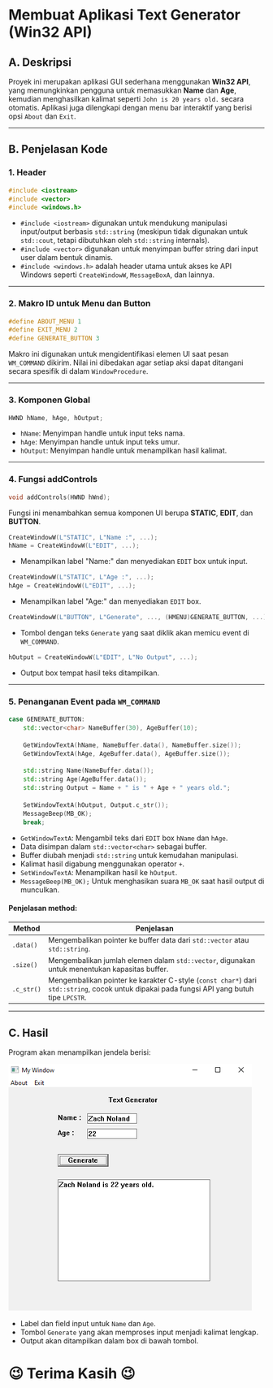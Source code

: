 # Membuat Aplikasi Text Generator (Win32 API)

## A. Deskripsi

Proyek ini merupakan aplikasi GUI sederhana menggunakan **Win32 API**, yang memungkinkan pengguna untuk memasukkan **Name** dan **Age**, kemudian menghasilkan kalimat seperti `John is 20 years old.` secara otomatis. Aplikasi juga dilengkapi dengan menu bar interaktif yang berisi opsi `About` dan `Exit`.

---

## B. Penjelasan Kode

### 1. Header

```cpp
#include <iostream>
#include <vector>
#include <windows.h>
```

* `#include <iostream>` digunakan untuk mendukung manipulasi input/output berbasis `std::string` (meskipun tidak digunakan untuk `std::cout`, tetapi dibutuhkan oleh `std::string` internals).
* `#include <vector>` digunakan untuk menyimpan buffer string dari input user dalam bentuk dinamis.
* `#include <windows.h>` adalah header utama untuk akses ke API Windows seperti `CreateWindowW`, `MessageBoxA`, dan lainnya.

---

### 2. Makro ID untuk Menu dan Button

```cpp
#define ABOUT_MENU 1
#define EXIT_MENU 2
#define GENERATE_BUTTON 3
```

Makro ini digunakan untuk mengidentifikasi elemen UI saat pesan `WM_COMMAND` dikirim. Nilai ini dibedakan agar setiap aksi dapat ditangani secara spesifik di dalam `WindowProcedure`.

---

### 3. Komponen Global

```cpp
HWND hName, hAge, hOutput;
```

* `hName`: Menyimpan handle untuk input teks nama.
* `hAge`: Menyimpan handle untuk input teks umur.
* `hOutput`: Menyimpan handle untuk menampilkan hasil kalimat.

---

### 4. Fungsi addControls

```cpp
void addControls(HWND hWnd);
```

Fungsi ini menambahkan semua komponen UI berupa **STATIC**, **EDIT**, dan **BUTTON**.

```cpp
CreateWindowW(L"STATIC", L"Name :", ...);
hName = CreateWindowW(L"EDIT", ...);
```

* Menampilkan label "Name:" dan menyediakan `EDIT` box untuk input.

```cpp
CreateWindowW(L"STATIC", L"Age :", ...);
hAge = CreateWindowW(L"EDIT", ...);
```

* Menampilkan label "Age:" dan menyediakan `EDIT` box.

```cpp
CreateWindowW(L"BUTTON", L"Generate", ..., (HMENU)GENERATE_BUTTON, ...);
```

* Tombol dengan teks `Generate` yang saat diklik akan memicu event di `WM_COMMAND`.

```cpp
hOutput = CreateWindowW(L"EDIT", L"No Output", ...);
```

* Output box tempat hasil teks ditampilkan.

---

### 5. Penanganan Event pada `WM_COMMAND`

```cpp
case GENERATE_BUTTON:
    std::vector<char> NameBuffer(30), AgeBuffer(10);

    GetWindowTextA(hName, NameBuffer.data(), NameBuffer.size());
    GetWindowTextA(hAge, AgeBuffer.data(), AgeBuffer.size());

    std::string Name(NameBuffer.data());
    std::string Age(AgeBuffer.data());
    std::string Output = Name + " is " + Age + " years old.";

    SetWindowTextA(hOutput, Output.c_str());
    MessageBeep(MB_OK);
    break;
```

* `GetWindowTextA`: Mengambil teks dari `EDIT` box `hName` dan `hAge`.
* Data disimpan dalam `std::vector<char>` sebagai buffer.
* Buffer diubah menjadi `std::string` untuk kemudahan manipulasi.
* Kalimat hasil digabung menggunakan operator `+`.
* `SetWindowTextA`: Menampilkan hasil ke `hOutput`.
* `MessageBeep(MB_OK);` Untuk menghasikan suara `MB_OK` saat hasil output di munculkan.

#### Penjelasan method:

| Method            | Penjelasan                                                               |
| ----------------- | ------------------------------------------------------------------------ |
| `.data()`         | Mengembalikan pointer ke buffer data dari `std::vector` atau `std::string`.                              |
| `.size()`         | Mengembalikan jumlah elemen dalam `std::vector`, digunakan untuk menentukan kapasitas buffer.                                     |
| `.c_str()`        | Mengembalikan pointer ke karakter C-style (`const char*`) dari `std::string`, cocok untuk dipakai pada fungsi API yang butuh tipe `LPCSTR`. |

---

## C. Hasil

Program akan menampilkan jendela berisi:

![Demo Aplication](../image/DemoAPP1.png)

* Label dan field input untuk `Name` dan `Age`.
* Tombol `Generate` yang akan memproses input menjadi kalimat lengkap.
* Output akan ditampilkan dalam box di bawah tombol.

# 😉 Terima Kasih 😉